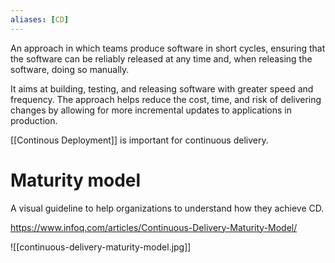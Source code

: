 ```yaml
---
aliases: [CD]
---
```


An approach in which teams produce software in short cycles, ensuring that the software can be reliably released at any time and, when releasing the software, doing so manually.

It aims at building, testing, and releasing software with greater speed and frequency. The approach helps reduce the cost, time, and risk of delivering changes by allowing for more incremental updates to applications in production. 

[[Continous Deployment]] is important for continuous delivery.

# Maturity model

A visual guideline to help organizations to understand how they achieve CD.

https://www.infoq.com/articles/Continuous-Delivery-Maturity-Model/

![[continuous-delivery-maturity-model.jpg]]